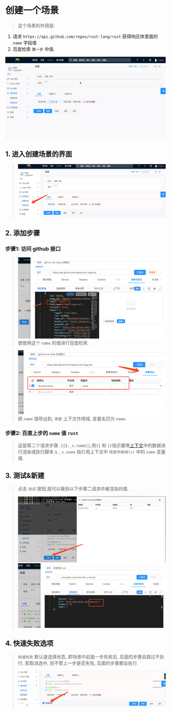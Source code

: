 # 创建一个场景

> 这个场景的作用是: 
1. 请求 `https://api.github.com/repos/rust-lang/rust` 获得响应体里面的 `name` 字段值 
2. 百度检索 `第一步` 中值.

![](./gif/scenario.gif)

## 1. 进入创建场景的界面

> ![](./images/create-a-scenario-start.png)

## 2. 添加步骤

### 步骤1: 访问 github 接口

> ![](./images/create-a-scenario-step-01-res.png)
> 想使用这个 `name` 的值进行百度检索.

> ![](./images/create-a-scenario-step-01-export.png)
> 把 `name` 值导出到, `场景` 上下文作用域, 变量名仍为 `name`.

### 步骤2: 百度上步的 `name` 值 `rust`

> 这是第二个请求步骤. `{{$._s.name}}`,用`{{` 和 `}}`指示要用[上下文](/docs/api/context)中的数据进行渲染或执行脚本.`$._s.name` 指引用上下文中 `场景作用域(s)` 中的 `name` 变量值.

## 3. 测试&新建

> 点击 `测试` 按钮,就可以看到以下步骤二请求中被渲染的值.

> ![](./images/create-a-scenario-test.png)
> ![](./images/create-a-scenario-result.png)

## 4. 快速失败选项

> `快速失败` 默认是选择状态, 即场景中前面一步失败后, 后面的步骤会跳过不执行. 若取消选中, 则不管上一步是否失败, 后面的步骤都会执行.
> 
> ![](./images/create-a-scenario-failfast.png)
